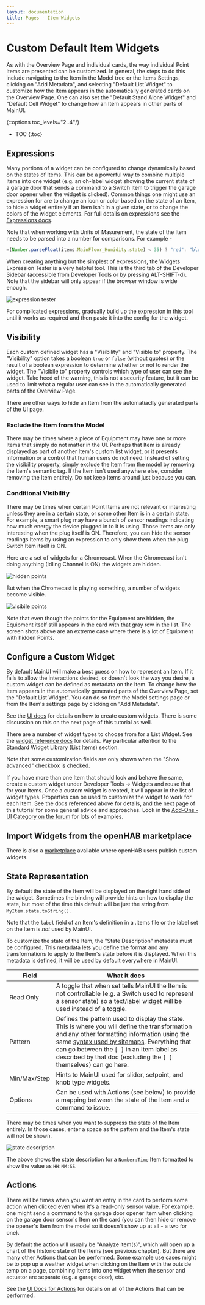 ```yaml
---
layout: documentation
title: Pages - Item Widgets
---
```


# Custom Default Item Widgets

As with the Overview Page and individual cards, the way individual Point Items are presented can be customized.
In general, the steps to do this include navigating to the Item in the Model tree or the Items Settings, clicking on "Add Metadata", and selecting "Default List Widget" to customize how the Item appears in the automatically generated cards on the Overview Page.
One can also set the "Default Stand Alone Widget" and "Default Cell Widget" to change how an Item appears in other parts of MainUI.

{::options toc_levels="2..4"/}

- TOC
{:toc}

## Expressions

Many portions of a widget can be configured to change dynamically based on the states of Items.
This can be a powerful way to combine multiple Items into one widget (e.g. an oh-label widget showing the current state of a garage door that sends a command to a Switch Item to trigger the garage door opener when the widget is clicked).
Common things one might use an expression for are to change an icon or color based on the state of an Item, to hide a widget entirely if an Item isn't in a given state, or to change the colors of the widget elements.
For full details on expressions see the [Expressions docs]({{base}}/ui/building-pages.html#dynamically-configuring-components-with-expressions).

Note that when working with Units of Masurement, the state of the Item needs to be parsed into a number for comparisons.
For example -

```javascript
=(Number.parseFloat(items.MainFloor_Humidity.state) < 35) ? "red": "blue"
```

When creating anything but the simplest of expressions, the Widgets Expression Tester is a very helpful tool.
This is the third tab of the Developer Sidebar (accessible from Developer Tools or by pressing ALT-SHIFT-d).
Note that the sidebar will only appear if the browser window is wide enough.

![expression tester](images/expression_tester.png)

For complicated expressions, gradually build up the expression in this tool until it works as required and then paste it into the config for the widget.

## Visibility

Each custom defined widget has a "Visibility" and "Visible to" property.
The "Visibility" option takes a boolean `true` or `false` (without quotes) or the result of a boolean expression to determine whether or not to render the widget.
The "Visibile to" property controls which type of user can see the widget.
Take heed of the warning, this is not a security feature, but it can be used to limit what a regular user can see in the automatically generated parts of the Overview Page.

There are other ways to hide an Item from the automatiaclly generated parts of the UI page.

### Exclude the Item from the Model

There may be times where a piece of Equipment may have one or more Items that simply do not matter in the UI.
Perhaps that Item is already displayed as part of another Item's custom list widget, or it presents information or a control that human users do not need.
Instead of setting the visibility property, simply exclude the Item from the model by removing the Item's semantic tag.
If the Item isn't used anywhere else, consider removing the Item entirely.
Do not keep Items around just because you can.

### Conditional Visibility

There may be times when certain Point Items are not relevant or interesting unless they are in a certain state, or some other Item is in a certain state.
For example, a smart plug may have a bunch of sensor readings indicating how much energy the device plugged in to it is using.
Those Items are only interesting when the plug itself is ON.
Therefore, you can hide the sensor readings Items by using an expression to only show them when the plug Switch Item itself is ON.

Here are a set of widgets for a Chromecast.
When the Chromecast isn't doing anything (Idling Channel is ON) the widgets are hidden.

![hidden points](images/hidden_points.png)

But when the Chromecast is playing something, a number of widgets become visible.

![visibile points](images/now_visible_points.png)

Note that even though the points for the Equipment are hidden, the Equipment itself still appears in the card with that gray row in the list.
The screen shots above are an extreme case where there is a lot of Equipment with hidden Points.

## Configure a Custom Widget

By default MainUI will make a best guess on how to represent an Item.
If it fails to allow the interactions desired, or doesn't look the way you desire, a custom widget can be defined as metadata on the Item.
To change how the Item appears in the automatically generated parts of the Overview Page, set the "Default List Widget".
You can do so from the Model settings page or from the Item's settings page by clicking on "Add Metadata".

See the [UI docs]({{base}}/ui/building-pages.html) for details on how to create custom widgets.
There is some discussion on this on the next page of this tutorial as well.

There are a number of widget types to choose from for a List Widget.
See the [widget reference docs]({{base}}/ui/components/index.html) for details.
Pay particular attention to the Standard Widget Library (List Items) section.

Note that some customization fields are only shown when the "Show advanced" checkbox is checked.

If you have more than one Item that should look and behave the same, create a custom widget under Developer Tools -> Widgets and reuse that for your Items.
Once a custom widget is created, it will appear in the list of widget types.
Properties can be used to customize the widget to work for each Item.
See the docs referenced above for details, and the next page of this tutorial for some general advice and approaches.
Look in the [Add-Ons - UI Category on the forum](https://community.openhab.org/c/add-ons/uis/30) for lots of examples.

## Import Widgets from the openHAB marketplace

There is also a [marketplace](https://community.openhab.org/c/marketplace/69) available where openHAB users publish custom widgets.

## State Representation

By default the state of the Item will be displayed on the right hand side of the widget.
Sometimes the binding will provide hints on how to display the state, but most of the time this default will be just the string from `MyItem.state.toString()`.

Note that the `label` field of an Item's definition in a .items file or the label set on the Item is _not_ used by MainUI.

To customize the state of the Item, the "State Description" metadata must be configured.
This metadata lets you define the format and any transformations to apply to the Item's state before it is displayed.
When this metadata is defined, it will be used by default everywhere in MainUI.

Field | What it does
-|-
Read Only | A toggle that when set tells MainUI the Item is not controllable (e.g. a Switch used to represent a sensor state) so a text/label widget will be used instead of a toggle.
Pattern | Defines the pattern used to display the state. This is where you will define the transformation and any other formatting information using the same [syntax used by sitemaps]({{base}}/configuration/items.html#state-presentation). Everything that can go between the `[ ]` in an Item label as described by that doc (excluding the `[ ]` themselves) can go here.
Min/Max/Step | Hints to MainUI used for slider, setpoint, and knob type widgets.
Options | Can be used with Actions (see below) to provide a mapping between the state of the Item and a command to issue.

There may be times when you want to suppress the state of the Item entirely.
In those cases, enter a space as the pattern and the Item's state will not be shown.

![state description](images/state_description.png)

The above shows the state description for a `Number:Time` Item formatted to show the value as `HH:MM:SS`.

## Actions

There will be times when you want an entry in the card to perform some action when clicked even when it's a read-only sensor value.
For example, one might send a command to the garage door opener Item when clicking on the garage door sensor's Item on the card (you can then hide or remove the opener's Item from the model so it doesn't show up at all - a two for one).

By default the action will usually be "Analyze item(s)", which will open up a chart of the historic state of the Items (see previous chapter).
But there are many other Actions that can be performed.
Some example use cases might be to pop up a weather widget when clicking on the Item with the outside temp on a page, combining Items into one widget when the sensor and actuator are separate (e.g. a garage door), etc.

See the [UI Docs for Actions]({{base}}/ui/building-pages.html#actions) for details on all of the Actions that can be performed.
